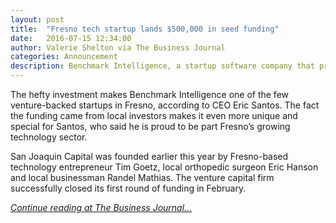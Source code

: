 ```yaml
---
layout: post
title:  "Fresno tech startup lands $500,000 in seed funding"
date:   2016-07-15 12:34:00
author: Valerie Shelton via The Business Journal
categories: Announcement
description: Benchmark Intelligence, a startup software company that provides location analytics to restaurant chains, recently received $500,000 in seed funding from the Fresno-based venture capital firm San Joaquin Capital.
---
```

The hefty investment makes Benchmark Intelligence one of the few venture-backed startups in Fresno, according to CEO Eric Santos. The fact the funding came from local investors makes it even more unique and special for Santos, who said he is proud to be part Fresno’s growing technology sector.

San Joaquin Capital was founded earlier this year by Fresno-based technology entrepreneur Tim Goetz, local orthopedic surgeon Eric Hanson and local businessman Randel Mathias. The venture capital firm successfully closed its first round of funding in February.

[_Continue reading at The Business Journal..._](http://www.thebusinessjournal.com/news/technology/23220-fresno-tech-startup-lands-500-000-in-seed-funding)